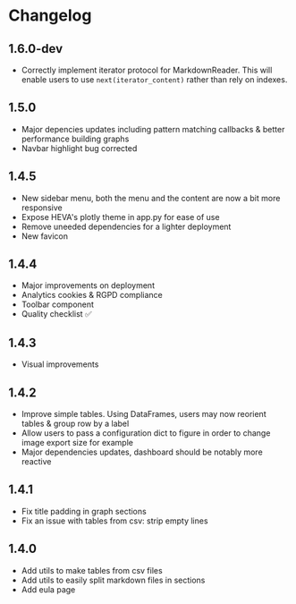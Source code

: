 # Changelog

## 1.6.0-dev
- Correctly implement iterator protocol for MarkdownReader. This will enable users to use `next(iterator_content)` rather than rely on indexes.

## 1.5.0

- Major depencies updates including pattern matching callbacks & better performance building graphs
- Navbar highlight bug corrected

## 1.4.5

- New sidebar menu, both the menu and the content are now a bit more responsive
- Expose HEVA's plotly theme in app.py for ease of use
- Remove uneeded dependencies for a lighter deployment
- New favicon

## 1.4.4

- Major improvements on deployment
- Analytics cookies & RGPD compliance
- Toolbar component
- Quality checklist :white_check_mark:

## 1.4.3

- Visual improvements

## 1.4.2

- Improve simple tables. Using DataFrames, users may now reorient tables & group row by a label
- Allow users to pass a configuration dict to figure in order to change image export size for example
- Major dependencies updates, dashboard should be notably more reactive

## 1.4.1

- Fix title padding in graph sections
- Fix an issue with tables from csv: strip empty lines

## 1.4.0

- Add utils to make tables from csv files
- Add utils to easily split markdown files in sections
- Add eula page
